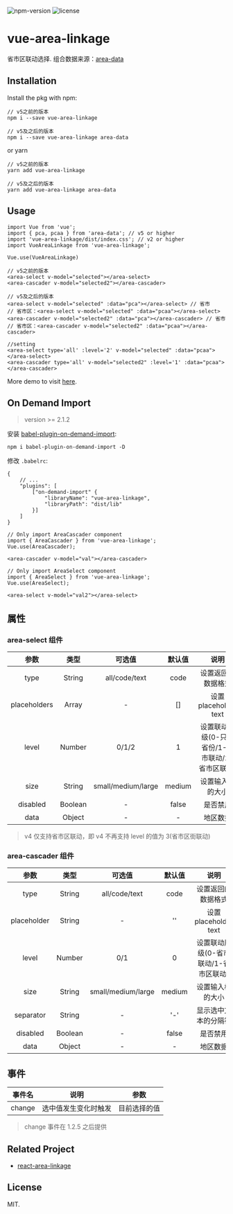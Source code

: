 ![npm-version](https://img.shields.io/npm/v/vue-area-linkage.svg) ![license](https://img.shields.io/npm/l/vue-area-linkage.svg)
# vue-area-linkage
省市区联动选择. 组合数据来源：[area-data](https://github.com/dwqs/area-data)

## Installation
Install the pkg with npm:
```
// v5之前的版本
npm i --save vue-area-linkage

// v5及之后的版本
npm i --save vue-area-linkage area-data
```
or yarn
```
// v5之前的版本
yarn add vue-area-linkage

// v5及之后的版本
yarn add vue-area-linkage area-data
```

## Usage
```
import Vue from 'vue';
import { pca, pcaa } from 'area-data'; // v5 or higher
import 'vue-area-linkage/dist/index.css'; // v2 or higher
import VueAreaLinkage from 'vue-area-linkage';

Vue.use(VueAreaLinkage)
```

```
// v5之前的版本
<area-select v-model="selected"></area-select>
<area-cascader v-model="selected2"></area-cascader>

// v5及之后的版本
<area-select v-model="selected" :data="pca"></area-select> // 省市
// 省市区：<area-select v-model="selected" :data="pcaa"></area-select>
<area-cascader v-model="selected2" :data="pca"></area-cascader> // 省市
// 省市区：<area-cascader v-model="selected2" :data="pcaa"></area-cascader>

//setting
<area-select type='all' :level='2' v-model="selected" :data="pcaa"></area-select>
<area-cascader type='all' v-model="selected2" :level='1' :data="pcaa"></area-cascader>
```

More demo to visit [here](https://dwqs.github.io/vue-area-linkage/).

## On Demand Import
> version >= 2.1.2

安装 [babel-plugin-on-demand-import](https://github.com/dwqs/babel-plugin-on-demand-import): 

```
npm i babel-plugin-on-demand-import -D
```

修改 `.babelrc`: 

```
{
    // ...
    "plugins": [
        ["on-demand-import" {
            "libraryName": "vue-area-linkage",
            "libraryPath": "dist/lib"
        }]
    ]
}
```

```
// Only import AreaCascader component
import { AreaCascader } from 'vue-area-linkage';
Vue.use(AreaCascader);

<area-cascader v-model="val"></area-cascader>

// Only import AreaSelect component
import { AreaSelect } from 'vue-area-linkage'; 
Vue.use(AreaSelect);

<area-select v-model="val2"></area-select>
```

## 属性
### area-select 组件
|  参数  |  类型  |  可选值  |  默认值  |  说明  |
|  :--:  |  :--:  |  :--:  |  :--:  |  :--:  |
| type | String |  all/code/text | code | 设置返回的数据格式 |
| placeholders | Array | - | [] | 设置 placeholder text |
| level | Number | 0/1/2 | 1 | 设置联动层级(0-只选省份/1-省市联动/2-省市区联动) |
| size | String | small/medium/large | medium | 设置输入框的大小 |
| disabled | Boolean | - | false | 是否禁用 |
| data | Object | - | - | 地区数据 |

>v4 仅支持省市区联动，即 v4 不再支持 level 的值为 3(省市区街联动)

### area-cascader 组件
|  参数  |  类型  |  可选值  |  默认值  |  说明  |
|  :--:  |  :--:  |  :--:  |  :--:  |  :--:  |
| type | String |  all/code/text | code | 设置返回的数据格式 |
| placeholder | String | - | '' | 设置 placeholder text |
| level | Number | 0/1 | 0 | 设置联动层级(0-省市联动/1-省市区联动) |
| size | String | small/medium/large | medium | 设置输入框的大小 |
| separator | String | - | '-' | 显示选中文本的分隔符 |
| disabled | Boolean | - | false | 是否禁用 |
| data | Object | - | - | 地区数据 |

## 事件

|  事件名  |  说明  |  参数 |
|  :--:  |  :--:  |  :--: |
| change | 选中值发生变化时触发 | 目前选择的值 |

> change 事件在 1.2.5 之后提供

## Related Project
* [react-area-linkage](https://github.com/dwqs/react-area-linkage)
## License
MIT.
